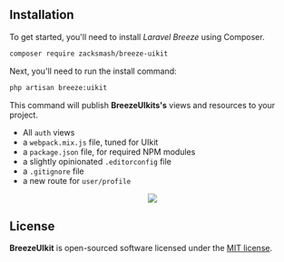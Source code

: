 
<a name="installation"></a>
## Installation

To get started, you'll need to install *Laravel Breeze* using Composer.

```bash
composer require zacksmash/breeze-uikit
```

Next, you'll need to run the install command:

```bash
php artisan breeze:uikit
```

This command will publish **BreezeUIkits's** views and resources to your project.

- All `auth` views
- a `webpack.mix.js` file, tuned for UIkit
- a `package.json` file, for required NPM modules
- a slightly opinionated `.editorconfig` file
- a `.gitignore` file
- a new route for `user/profile`

<p align="center"><img  src="https://github.com/zacksmash/breeze-uikit/raw/master/breeze-uikit-screenshot.png"></p>

## License

**BreezeUIkit** is open-sourced software licensed under the [MIT license](LICENSE.md).
